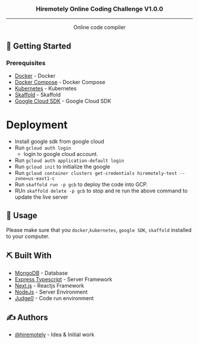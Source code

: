 <h3 align="center">Hiremotely Online Coding Challenge V1.0.0</h3>

---

<p align="center"> Online code compiler
    <br>
</p>

 ## 🏁 Getting Started <a name = "getting_started"></a>

### Prerequisites

- [Docker](https://www.docker.com/) - Docker
- [Docker Compose](https://docs.docker.com/compose) - Docker Compose
- [Kubernetes](https://kubernetes.io/) - Kubernetes
- [Skaffold](https://skaffold.dev/) - Skaffold
- [Google Cloud SDK](https://cloud.google.com/sdk) - Google Cloud SDK

# Deployment
- Install google sdk from google cloud
- Run `gcloud auth login`
  - login to google cloud account.
- Run `gcloud auth application-default login`
- Run `gcloud init` to initialize the google
- Run `gcloud container clusters get-credentials hiremotely-test --zone=us-east1-c`
- Run `skaffold run -p gcb` to deploy the code into GCP.
- RUn `skaffold delete -p gcb` to stop and re run the above command to update the live server

## 🎈 Usage <a name="usage"></a>

Please make sure that you `docker`,`kubernetes`, `google SDK`, `skaffold` installed to your computer.

## ⛏️ Built With <a name = "tech_stack"></a>

- [MongoDB](https://www.mongodb.com/) - Database
- [Express Typescript](https://expressjs.com/) - Server Framework
- [Next.js](https://nextjs.org/) - Reactjs Framework
- [NodeJs](https://nodejs.org/en/) - Server Environment
- [Judge0](https://judge0.com/) - Code run environment

## ✍️ Authors <a name = "authors"></a>

- [@hiremotely](https://www.hiremotely.com) - Idea & Initial work
